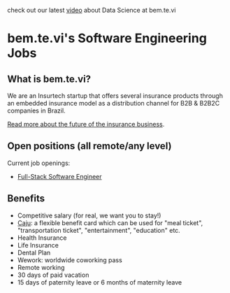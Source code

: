 check out our latest [video](https://www.youtube.com/watch?v=zPosRnYrxag) about Data Science at bem.te.vi

# bem.te.vi's Software Engineering Jobs

## What is bem.te.vi?
We are an Insurtech startup that offers several insurance products through an embedded insurance model as a distribution channel for B2B & B2B2C companies in Brazil.  

[Read more about the future of the insurance business](https://openinsurance.susep.gov.br/).

## Open positions (all remote/any level)
Current job openings:

- [Full-Stack Software Engineer](https://github.com/BemteviSeguros/jobs/blob/main/Full-Stack-Software-Engineer.md)

## Benefits
- Competitive salary (for real, we want you to stay!) 
- [Caju](https://www.caju.com.br/): a flexible benefit card which can be used for "meal ticket", "transportation ticket", "entertainment", "education" etc.
- Health Insurance
- Life Insurance
- Dental Plan
- Wework: worldwide coworking pass
- Remote working
- 30 days of paid vacation
- 15 days of paternity leave or 6 months of maternity leave  

